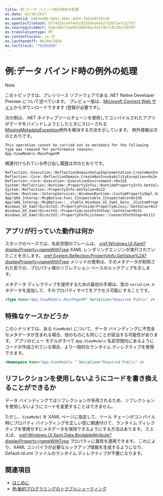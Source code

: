 ```yaml
---
title: 例:データ バインド時の例外の処理
ms.date: 03/30/2017
ms.assetid: bd63ed96-9853-46dc-ade5-7bd1b0f39110
ms.openlocfilehash: b774d1bce4f4d1c03258ed44b27d3871e7c5275f
ms.sourcegitcommit: b16c00371ea06398859ecd157defc81301c9070f
ms.translationtype: MT
ms.contentlocale: ja-JP
ms.lasthandoff: 06/06/2020
ms.locfileid: "79181020"
---
```

# <a name="example-handling-exceptions-when-binding-data"></a>例:データ バインド時の例外の処理
> [!NOTE]
> このトピックでは、プレリリース ソフトウェアである .NET Native Developer Preview について述べています。 プレビュー版は、[Microsoft Connect Web サイト](https://go.microsoft.com/fwlink/?LinkId=394611)からダウンロードできます (登録が必要です)。  
  
 次の例は、.NET ネイティブツールチェーンを使用してコンパイルされたアプリがデータをバインドしようとしたときにスローされる[MissingMetadataException](missingmetadataexception-class-net-native.md)例外を解決する方法を示しています。 例外情報は次のとおりです。  
  
```output
This operation cannot be carried out as metadata for the following type was removed for performance reasons:
App.ViewModels.MainPageVM  
```  
  
 関連付けられている呼び出し履歴は次のとおりです。  
  
```output
Reflection::Execution::ReflectionDomainSetupImplementation.CreateNonInvokabilityException+0x238  
Reflection::Core::ReflectionDomain.CreateNonInvokabilityException+0x2e  
Reflection::Core::Execution::ExecutionEnvironment.+0x316  
System::Reflection::Runtime::PropertyInfos::RuntimePropertyInfo.GetValue+0x1cb  
System::Reflection::PropertyInfo.GetValue+0x22  
System::Runtime::InteropServices::WindowsRuntime::CustomPropertyImpl.GetValue+0x42  
App!$66_Interop::McgNative.Func_IInspectable_IInspectable+0x158  
App!$66_Interop::McgNative::__vtable_Windows_UI_Xaml_Data__ICustomProperty.GetValue__STUB+0x46  
Windows_UI_Xaml!DirectUI::PropertyProviderPropertyAccess::GetValue+0x3f
Windows_UI_Xaml!DirectUI::PropertyAccessPathStep::GetValue+0x31
Windows_UI_Xaml!DirectUI::PropertyPathListener::ConnectPathStep+0x113  
```  
  
## <a name="what-was-the-app-doing"></a>アプリが行っていた動作は何か  
 スタックのベースでは、名前空間のフレームは、 <xref:Windows.UI.Xaml?displayProperty=nameWithType> XAML レンダリングエンジンが実行されていたことを示します。   <xref:System.Reflection.PropertyInfo.GetValue%2A?displayProperty=nameWithType> メソッドの使用は、そのメタデータが削除された型での、プロパティ値のリフレクション ベースのルックアップを示します。  
  
 メタデータ ディレクティブを提供するための最初の手順は、型の `serialize` メタデータを追加して、そのプロパティすべてをアクセス可能にすることです。  
  
```xml  
<Type Name="App.ViewModels.MainPageVM" Serialize="Required Public" />  
```  
  
## <a name="is-this-an-isolated-case"></a>特殊なケースかどうか  
 このシナリオでは、ある `ViewModel` について、データ バインディングに不完全なメタデータが含まれる場合、他のものにも同じことが該当する可能性があります。  アプリのビュー モデルがすべて `App.ViewModels` 名前空間内にあるようにコードが作成されている場合、より一般的なランタイム ディレクティブを使用できます。  
  
```xml  
<Namespace Name="App.ViewModels " Serialize="Required Public" />  
```  
  
## <a name="could-the-code-be-rewritten-to-not-use-reflection"></a>リフレクションを使用しないようにコードを書き換えることができるか  
 データ バインディングではリフレクションが多用されるため、リフレクションを使用しないようにコードを変更することはできません。  
  
 ただし、`ViewModel` を XAML ページに指定して、ツール チェーンがコンパイル時にプロパティ バインディングを正しい型に関連付けて、ランタイム ディレクティブを使用せずにメタデータを保持できるようにする方法はあります。  たとえば、 <xref:Windows.UI.Xaml.Data.BindableAttribute?displayProperty=nameWithType> プロパティに属性を適用できます。 これにより、XAML コンパイラが必要なルックアップ情報を生成するようになり、Default.rd.xml ファイルのランタイム ディレクティブが不要になります。  
  
## <a name="see-also"></a>関連項目

- [はじめに](getting-started-with-net-native.md)
- [例:動的プログラミングのトラブルシューティング](example-troubleshooting-dynamic-programming.md)
